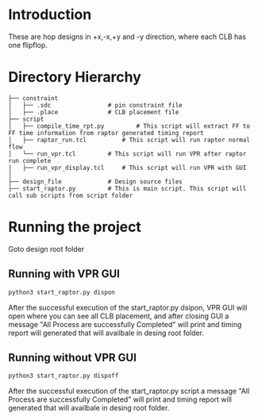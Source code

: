 # Introduction
These are hop designs in +x,-x,+y and -y direction, where each CLB has one flipflop.

# Directory Hierarchy

```tree
├── constraint
│   ├── .sdc      			# pin constraint file
│   ├── .place				# CLB placement file
├── script
│   ├── compile_time_rpt.py 		# This script will extract FF to FF time information from raptor generated timing report
│   ├── raptor_run.tcl			# This script will run raptor normal flow
│   └── run_vpr.tcl			# This script will run VPR after raptor run complete 
|   ├── run_vpr_display.tcl		# This script will run VPR with GUI 
│ 	
├── design_file			 	# Design source files
├── start_raptor.py			# This is main script. This script will call sub scripts from script folder
```


# Running the project
 Goto design root folder

## Running with VPR GUI
 ```bash
 python3 start_raptor.py dispon
 ```

 After the successful execution of the start_raptor.py dsipon, VPR GUI will open where you can see all CLB placement, and after closing GUI a message "All Process are successfully Completed" will print and timing report will generated that will availbale in desing root folder.


## Running without VPR GUI
 ```bash
 python3 start_raptor.py dispoff
 ```


 After the successful execution of the start_raptor.py script a message "All Process are successfully Completed" will print and timing report will generated that will availbale in desing root folder.
